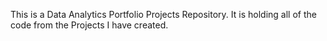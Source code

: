This is a Data Analytics Portfolio Projects Repository. It is holding all of the code from the Projects I have created.
